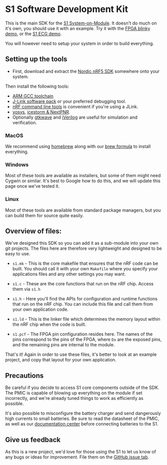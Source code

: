 # S1 Software Development Kit

This is the main SDK for the [S1 System-on-Module](https://www.siliconwitchery.com/module). It doesn't do much on it's own, you should use it with an example. Try it with the [FPGA blinky demo](#), or the [S1 ECG demo](https://github.com/siliconwitchery/s1-ecg-demo).

You will however need to setup your system in order to build everything.

## Setting up the tools

- First, download and extract the [Nordic nRF5 SDK](https://www.nordicsemi.com/Software-and-tools/Software/nRF5-SDK) somewhere onto your system.

Then install the following tools: 

- [ARM GCC toolchain](https://developer.arm.com/tools-and-software/open-source-software/developer-tools/gnu-toolchain/gnu-rm/downloads)
- [J-Link software pack](https://www.segger.com/downloads/jlink/#J-LinkSoftwareAndDocumentationPack) or your preferred debugging tool.
- [nRF command line tools](https://www.nordicsemi.com/Software-and-tools/Development-Tools/nRF-Command-Line-Tools/Download) is convenient if you're using a JLink.
- [yosys](https://yosyshq.net/yosys/download.html), [icestorm & NextPNR](http://www.clifford.at/icestorm/).
- Optionally [gtkwave](http://gtkwave.sourceforge.net) and [iVerilog](http://iverilog.icarus.com) are useful for simulation and verification.



### MacOS

We recommend using [homebrew](https://brew.sh) along with our [brew formula](https://github.com/siliconwitchery/homebrew-oss-fpga) to install everything.

### Windows

Most of these tools are available as installers, but some of them might need Cygwin or similar. It's best to Google how to do this, and we will update this page once we've tested it.

### Linux

Most of these tools are available from standard package managers, but you can build them for source quite easily.

## Overview of files:

We've designed this SDK so you can add it as a sub-module into your own git projects. The files here are therefore very lightweight and designed to be easy to use.

- `s1.mk` - This is the core makefile that ensures that the nRF code can be built. You should call it with your own `Makefile` where you specify your applications files and any other settings you may want.

- `s1.c` - These are the core functions that run on the nRF chip. Access them via `s1.h`

- `s1.h` - Here you'll find the APIs for configuration and runtime functions that run on the nRF chip. You can include this file and call them from your own application code.

- `s1.ld` - This is the linker file which determines the memory layout within the nRF chip when the code is built.

- `s1.pcf` - The FPGA pin configuration resides here. The names of the pins correspond to the pins of the FPGA, where `Dx` are the exposed pins, and the remaining pins are internal to the module.

That's it! Again in order to use these files, it's better to look at an example project, and copy that layout for your own application.

## Precautions

Be careful if you decide to access S1 core components outside of the SDK. The PMIC is capable of blowing up everything on the module if set incorrectly, and we're already tuned things to work as efficiently as possible.

It's also possible to misconfigure the battery charger and send dangerously high currents to small batteries. Be sure to read the datasheet of the PMIC, as well as our [documentation center](https://docs.siliconwitchery.com/hardware/s1-module/) before connecting batteries to the S1.

## Give us feedback

As this is a new project, we'd love for those using the S1 to let us know of any bugs or ideas for improvement. File them on the [GitHub issue tab](https://github.com/siliconwitchery/s1-sdk/issues).
